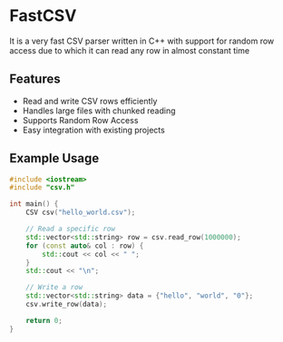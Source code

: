 # FastCSV

It is a very fast CSV parser written in C++ with support for random row access due to which it can read
any row in almost constant time

## Features
- Read and write CSV rows efficiently
- Handles large files with chunked reading
- Supports Random Row Access
- Easy integration with existing projects

## Example Usage
```cpp
#include <iostream>
#include "csv.h"

int main() {
    CSV csv("hello_world.csv");

    // Read a specific row
    std::vector<std::string> row = csv.read_row(1000000);
    for (const auto& col : row) {
        std::cout << col << " ";
    }
    std::cout << "\n";

    // Write a row
    std::vector<std::string> data = {"hello", "world", "0"};
    csv.write_row(data);

    return 0;
}
